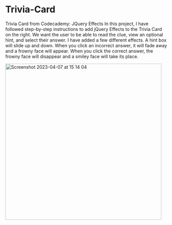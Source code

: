 # Trivia-Card
Trivia Card from Codecademy: JQuery Effects
In this project, I have followed step-by-step instructions to add jQuery Effects to the Trivia Card on the right. We want the user to be able to read the clue, view an optional hint, and select their answer.
I have added a few different effects. A hint box will slide up and down. When you click an incorrect answer, it will fade away and a frowny face will appear. When you click the correct answer, the frowny face will disappear and a smiley face will take its place.

<img width="486" alt="Screenshot 2023-04-07 at 15 14 04" src="https://user-images.githubusercontent.com/124717752/230623791-c0c0f086-cd7c-4ff4-b1a3-d7c61f3a9a00.png">
